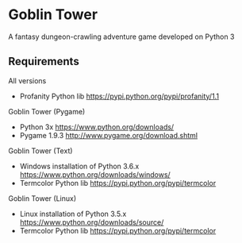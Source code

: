 # Goblin Tower
A fantasy dungeon-crawling adventure game developed on Python 3

## Requirements
All versions
- Profanity Python lib https://pypi.python.org/pypi/profanity/1.1

Goblin Tower (Pygame)
- Python 3x https://www.python.org/downloads/
- Pygame 1.9.3 http://www.pygame.org/download.shtml

Goblin Tower (Text)
- Windows installation of Python 3.6.x https://www.python.org/downloads/windows/
- Termcolor Python lib https://pypi.python.org/pypi/termcolor

Goblin Tower (Linux)
- Linux installation of Python 3.5.x https://www.python.org/downloads/source/
- Termcolor Python lib https://pypi.python.org/pypi/termcolor